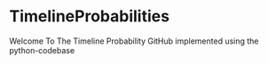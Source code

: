 # TimelineProbabilities

Welcome To The Timeline Probability GitHub implemented using the python-codebase 
